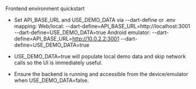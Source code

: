 Frontend environment quickstart

- Set API_BASE_URL and USE_DEMO_DATA via --dart-define or .env mapping:
  Web/local:           --dart-define=API_BASE_URL=http://localhost:3001 --dart-define=USE_DEMO_DATA=true
  Android emulator:    --dart-define=API_BASE_URL=http://10.0.2.2:3001 --dart-define=USE_DEMO_DATA=true

- USE_DEMO_DATA=true will populate local demo data and skip network calls so the UI is immediately useful.

- Ensure the backend is running and accessible from the device/emulator when USE_DEMO_DATA=false.
